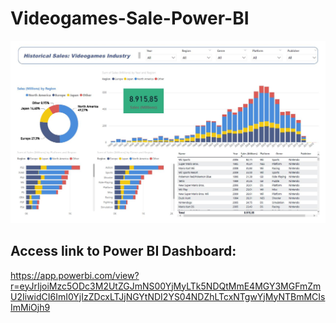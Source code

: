 # Videogames-Sale-Power-BI

![Dashboard](https://github.com/pombo7676/Videogames-Sale-Power-BI/blob/main/Data/Dashboard.JPG)

## Access link to Power BI Dashboard:

https://app.powerbi.com/view?r=eyJrIjoiMzc5ODc3M2UtZGJmNS00YjMyLTk5NDQtMmE4MGY3MGFmZmU2IiwidCI6ImI0YjIzZDcxLTJjNGYtNDI2YS04NDZhLTcxNTgwYjMyNTBmMCIsImMiOjh9
